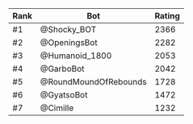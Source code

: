 Rank|Bot|Rating
---|---|---
#1|@Shocky_BOT|2366
#2|@OpeningsBot|2282
#3|@Humanoid_1800|2053
#4|@GarboBot|2042
#5|@RoundMoundOfRebounds|1728
#6|@GyatsoBot|1472
#7|@Cimille|1232
